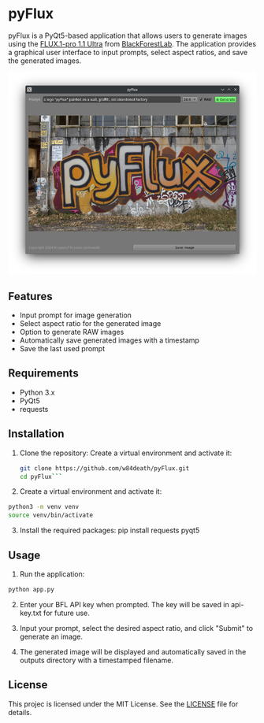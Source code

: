# pyFlux

pyFlux is a PyQt5-based application that allows users to generate images using the [FLUX.1-pro 1.1 Ultra](https://blackforestlabs.io/flux1-1-ultra-and-raw/) from [BlackForestLab](https://blackforestlabs.io/). The application provides a graphical user interface to input prompts, select aspect ratios, and save the generated images.

![pyFlux Screenshot](pyFlux.png)

## Features

- Input prompt for image generation
- Select aspect ratio for the generated image
- Option to generate RAW images
- Automatically save generated images with a timestamp
- Save the last used prompt

## Requirements

- Python 3.x
- PyQt5
- requests

## Installation

1. Clone the repository:
Create a virtual environment and activate it:

   ```sh
   git clone https://github.com/w84death/pyFlux.git
   cd pyFlux```

2. Create a virtual environment and activate it:

```sh
python3 -m venv venv
source venv/bin/activate
```
3. Install the required packages:
pip install requests pyqt5 

## Usage

1. Run the application:

```sh
python app.py
```

2. Enter your BFL API key when prompted. The key will be saved in api-key.txt for future use.

3. Input your prompt, select the desired aspect ratio, and click "Submit" to generate an image.

4. The generated image will be displayed and automatically saved in the outputs directory with a timestamped filename.

## License
This projec
 is licensed under the MIT License. See the [LICENSE](LICENSE) file for details.
